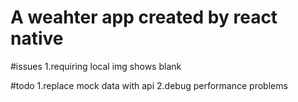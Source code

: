 # A weahter app created by react native

#issues
1.requiring local img shows blank

#todo
1.replace mock data with api
2.debug performance problems